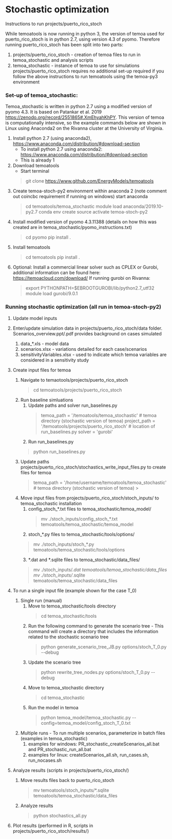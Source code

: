# Stochastic optimization
Instructions to run projects/puerto_rico_stoch

While temoatools is now running in python 3, the version of temoa used for puerto_rico_stoch is in python 2.7, using 
version 4.3 of pyomo. Therefore running puerto_rico_stoch has been split into two parts:
1) projects/puerto_rico_stoch - creation of temoa files to run in temoa_stochastic and analysis scripts
2) temoa_stochastic - instance of temoa to use for simulations
projects/puerto_rico_stoch requires no additional set-up required if you follow the above instructions to run 
temoatools using the temoa-py3 environment 

### Set-up of temoa_stochastic:
Temoa_stochastic is written in python 2.7 using a modified version of pyomo 4.3. It is based on Patankar et al. 2019 
https://zenodo.org/record/2551865#.XmEhyahKhPY. 
This version of temoa is computationally intensive, so the example commands below are shown in Linux using Anaconda2 on the Rivanna cluster at the University of Virginia.
1) Install python 2.7 (using anaconda2), https://www.anaconda.com/distribution/#download-section
    - To install python 2.7 using anaconda2: 
    https://www.anaconda.com/distribution/#download-section
    - This is already 1
2) Download temoatools
    - Start terminal
    > git clone https://www.github.com/EnergyModels/temoatools
2) Create temoa-stoch-py2 environment within anaconda 2 (note comment out coincbc requirement if running on windows)
    start anaconda
    > cd temoatools/temoa_stochastic
    > module load anaconda/2019.10-py2.7
    > conda env create
    > source activate temoa-stoch-py2
3) Install modified version of pyomo 4.3.11388 (details on how this was created are in temoa_stochastic/pyomo_instructions.txt)
    > cd pyomo
    > pip install .
4)  Install temoatools
    > cd temoatools
    > pip install .                                                                                                                   
4) Optional: Install a commercial linear solver such as CPLEX or Gurobi, additional information can be found here: https://temoacloud.com/download/
    If running gurobi on Rivanna:
    > export PYTHONPATH=$EBROOTGUROBI/lib/python2.7_utf32
    > module load gurobi/9.0.1

### Running stochastic optimization (all run in temoa-stoch-py2)

1) Update model inputs

1) Enter/update simulation data in projects/puerto_rico_stoch/data folder. Scenarios_overview.ppt/.pdf provides background on cases simulated
    1) data_*.xls - model data
    2) scenarios.xlsx - variations detailed for each case/scenarios
    3) sensitivityVariables.xlsx - used to indicate which temoa variables are considered in a sensitivity study

2) Create input files for temoa
    1) Navigate to temaotools/projects/puerto_rico_stoch
        > cd temoatools/projects/puerto_rico_stoch
    2) Run baseline simluations
        1) Update paths and solver run_baselines.py
            > temoa_path = '/temoatools/temoa_stochastic' # temoa directory (stochastic version of temoa)
            > project_path = '/temoatools/projects/puerto_rico_stoch' # location of run_baselines.py
            > solver = 'gurobi'
         2) Run run_baselines.py
        > python run_baselines.py
    2) Update paths projects/puerto_rico_stoch/stochastics_write_input_files.py to create files for temoa
        > temoa_path = '/home/username/temoatools/temoa_stochastic' # temoa directory (stochastic version of temoa)                                                                                  >
    3) Move input files from projects/puerto_rico_stoch/stoch_inputs/ to temoa_stochastic installation
        1) config_stoch_*.txt files to temoa_stochastic/temoa_model/
            > mv ./stoch_inputs/config_stoch_*.txt temoatools/temoa_stochastic/temoa_model
        2) stoch_*.py files to temoa_stochastic/tools/options/
        > mv ./stoch_inputs/stoch_*.py temoatools/temoa_stochastic/tools/options
        3) *.dat and *.sqlite files to temoa_stochastic/data_files/
        > mv ./stoch_inputs/*.dat temoatools/temoa_stochastic/data_files
        > mv ./stoch_inputs/*.sqlite temoatools/temoa_stochastic/data_files

3) To run a single input file (example shown for the case T_0)
    1) Single run (manual)
        1) Move to temoa_stochastic/tools directory
            > cd temoa_stochastic/tools
        2) Run the following command to generate the scenario tree - This command will create a directory that includes the information related to the stochastic scenario tree
            > python generate_scenario_tree_JB.py options/stoch_T_0.py --debug
        3) Update the scenario tree
            > python rewrite_tree_nodes.py options/stoch_T_0.py --debug
        4) Move to temoa_stochastic directory
            > cd temoa_stochastic
        5) Run the model in temoa
            > python temoa_model/temoa_stochastic.py --config=temoa_model/config_stoch_T_0.txt
    2) Multiple runs - To run multiple scenarios, parameterize in batch files (examples in temoa_stochastic)
        1) examples for windows: PR_stochastic_createScenarios_all.bat and PR_stochastic_run_all.bat
        2) examples for linux: createScenarios_all.sh, run_cases.sh, run_nocases.sh

4) Analyze results (scripts in projects/puerto_rico_stoch/)
    1) Move results files back to puerto_rico_stoch
        > mv temoatools/stoch_inputs/*.sqlite temoatools/temoa_stochastic/data_files
    2) Analyze results
        > python stochastics_all.py

5) Plot results (performed in R, scripts in projects/puerto_rico_stoch/results/)
                                                 
                                                                                                                                                                                                                                                                  